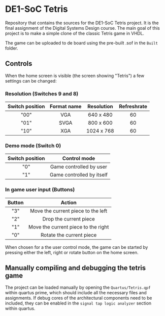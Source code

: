 # DE1-SoC Tetris

Repository that contains the sources for the DE1-SoC Tetris project. It is the final assignment of the Digital Systems Design course. The main goal of this project is to make a simple clone of the classic Tetris game in VHDL.

The game can be uploaded to de board using the pre-built .sof in the `Built` folder.

## Controls

When the home screen is visible (the screen showing "Tetris") a few settings can be changed:

### Resolution (Switches 9 and 8)

| Switch position | Format name | Resolution | Refreshrate |
| :-------------: | :---------: | :--------: | :---------: |
| "00" | VGA | 640 x 480 | 60 |
| "01" | SVGA | 800 x 600 | 60 |
| "10" | XGA | 1024 x 768 | 60 |

### Demo mode (Switch 0)

| Switch position | Control mode |
| :-------------: | :----------: | 
| "0" | Game controlled by user |
| "1" | Game controlled by itself |

### In game user input (Buttons)

| Button | Action |
| :----: | :----: | 
| "3" | Move the current piece to the left |
| "2" | Drop the current piece |
| "1" | Move the current piece to the right |
| "0" | Rotate the current piece |

When chosen for a the user control mode, the game can be started by pressing either the left, right or rotate button on the home screen.

## Manually compiling and debugging the tetris game

The project can be loaded manually by opening the `Quartus/Tetris.qpf` within quartus prime, which should include all the necessary files and assignments. If debug cores of the architectural components need to be included, they can be enabled in the `signal tap logic analyzer` section within quartus.